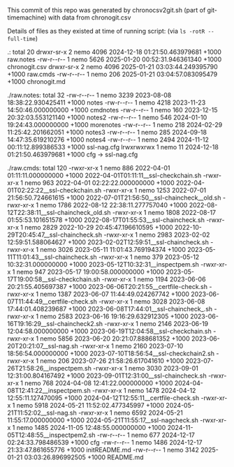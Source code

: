 
This commit of this repo was generated by chronocsv2git.sh (part of
git-timemachine) with data from chronogit.csv

Details of files as they existed at time of running script:
(via `ls -rotR --full-time`)

.:
total 20
drwxr-sr-x 2 nemo 4096 2024-12-18 01:21:50.463979681 +1000 raw.notes
-rw-r--r-- 1 nemo 5626 2025-01-20 00:52:31.946361340 +1000 chronogit.csv
drwxr-sr-x 2 nemo 4096 2025-01-21 03:03:44.249395790 +1000 raw.cmds
-rw-r--r-- 1 nemo  206 2025-01-21 03:04:57.083095479 +1000 chronogit.md

./raw.notes:
total 32
-rw-r--r-- 1 nemo 3239 2023-08-08 18:38:22.930425411 +1000 notes
-rw-r--r-- 1 nemo 4218 2023-11-23 14:50:46.000000000 +1000 cmdnotes
-rw-r--r-- 1 nemo  160 2023-12-15 20:32:03.553121140 +1000 notes2
-rw-r--r-- 1 nemo  546 2024-01-10 19:24:43.000000000 +1000 morenotes
-rw-r--r-- 1 nemo  218 2024-02-29 11:25:42.201662051 +1000 notes3
-rw-r--r-- 1 nemo  285 2024-09-18 14:47:35.619210276 +1000 notes4
-rw-r--r-- 1 nemo 2494 2024-11-12 00:11:12.899386533 +1000 ssl-nag.cfg
lrwxrwxrwx 1 nemo   11 2024-12-18 01:21:50.463979681 +1000 cfg -> ssl-nag.cfg

./raw.cmds:
total 120
-rwxr-xr-x 1 nemo  886 2022-04-01 01:11:11.000000000 +1000 2022-04-01T01:11:11__ssl-checkchain.sh
-rwxr-xr-x 1 nemo  963 2022-04-01 02:22:22.000000000 +1000 2022-04-01T02:22:22__ssl-checkchain.sh
-rwxr-xr-x 1 nemo 1253 2022-07-01 21:56:50.724661615 +1000 2022-07-01T21:56:50__ssl-chaincheck__old.sh
-rwxr-xr-x 1 nemo 1786 2022-08-12 22:38:11.277757040 +1000 2022-08-12T22:38:11__ssl-chaincheck_old.sh
-rwxr-xr-x 1 nemo 1808 2022-08-17 01:55:53.101651578 +1000 2022-08-17T01:55:53__ssl-chaincheck.sh
-rwxr-xr-x 1 nemo 2829 2022-10-29 20:45:47.196610595 +1000 2022-10-29T20:45:47__ssl-chaincheck.sh
-rwxr-xr-x 1 nemo 2983 2023-02-02 12:59:51.588064627 +1000 2023-02-02T12:59:51__ssl-chaincheck.sh
-rwxr-xr-x 1 nemo 3026 2023-05-11 11:01:43.769194374 +1000 2023-05-11T11:01:43__ssl-chaincheck.sh
-rwxr-xr-x 1 nemo  379 2023-05-12 10:32:31.000000000 +1000 2023-05-12T10:32:31__inspectpem.sh
-rwxr-xr-x 1 nemo  947 2023-05-17 19:00:58.000000000 +1000 2023-05-17T19:00:58__ssl-checkchain.sh
-rwxr-xr-x 1 nemo 1194 2023-06-06 20:21:55.405697387 +1000 2023-06-06T20:21:55__certfile-check.sh
-rwxr-xr-x 1 nemo 1387 2023-06-07 11:44:49.024267742 +1000 2023-06-07T11:44:49__certfile-check.sh
-rwxr-xr-x 1 nemo 3028 2023-06-08 17:44:01.408239687 +1000 2023-06-08T17:44:01__ssl-chaincheck_.sh
-rwxr-xr-x 1 nemo 2583 2023-06-16 19:16:29.632912305 +1000 2023-06-16T19:16:29__ssl-chaincheck2.sh
-rwxr-xr-x 1 nemo 2146 2023-06-19 12:04:58.000000000 +1000 2023-06-19T12:04:58__ssl-checkchain.sh
-rwxr-xr-x 1 nemo 5856 2023-06-20 20:21:07.888681352 +1000 2023-06-20T20:21:07__ssl-nag.sh
-rwxr-xr-x 1 nemo 2160 2023-07-10 18:56:54.000000000 +1000 2023-07-10T18:56:54__ssl-checkchain2.sh
-rwxr-xr-x 1 nemo  206 2023-07-26 21:58:26.617041610 +1000 2023-07-26T21:58:26__inspectpem.sh
-rwxr-xr-x 1 nemo 3030 2023-09-01 12:31:00.804167492 +1000 2023-09-01T12:31:00__ssl-chaincheck.sh
-rwxr-xr-x 1 nemo  768 2024-04-08 12:41:22.000000000 +1000 2024-04-08T12:41:22__inspectpem.sh
-rwxr-xr-x 1 nemo 1478 2024-04-12 12:55:11.127470095 +1000 2024-04-12T12:55:11__certfile-check.sh
-rwxr-xr-x 1 nemo 5918 2024-05-21 11:52:02.477345997 +1000 2024-05-21T11:52:02__ssl-nag.sh
-rwxr-xr-x 1 nemo 6592 2024-05-21 11:55:17.000000000 +1000 2024-05-21T11:55:17__ssl-nagcheck.sh
-rwxr-xr-x 1 nemo 1485 2024-11-05 12:48:55.000000000 +1000 2024-11-05T12:48:55__inspectpem2.sh
-rw-r--r-- 1 nemo  677 2024-12-17 02:24:33.798486539 +1000 cfg
-rw-r--r-- 1 nemo 1486 2024-12-17 21:33:47.861655776 +1000 initREADME.md
-rw-r--r-- 1 nemo 3142 2025-01-21 03:03:26.896992505 +1000 README.md
